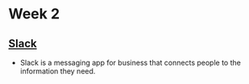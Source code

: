 # Week 2

## [Slack](https://slack.com/)

* Slack is a messaging app for business that connects people to the information they need. 
